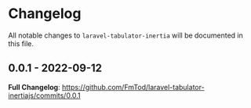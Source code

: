 # Changelog

All notable changes to `laravel-tabulator-inertia` will be documented in this file.

## 0.0.1 - 2022-09-12

**Full Changelog**: https://github.com/FmTod/laravel-tabulator-inertiajs/commits/0.0.1
